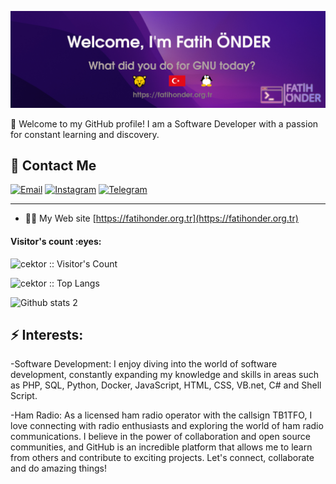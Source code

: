 ![Header image](headerv3.png)

👋 Welcome to my GitHub profile! I am a Software Developer with a passion for constant learning and discovery.

## 💌 Contact Me

[![Email](https://img.shields.io/badge/Email-EA4335?logo=gmail&logoColor=white&style=for-the-badge)](mailto:info@fatihonder.org.tr) 
[![Instagram](https://img.shields.io/badge/instagram-0A66C2?logo=instagram&logoColor=white&style=for-the-badge)]((https://www.instagram.com/_tb1tfo_)) 
[![Telegram](https://img.shields.io/badge/Telegram-26A5E4?logo=telegram&logoColor=white&style=for-the-badge)]([https://t.me/elagoht](https://t.me/tb1tfo))

---

- 👨‍💻 My Web site [https://fatihonder.org.tr](https://fatihonder.org.tr)



<h4 align="left">Visitor's count :eyes:</h4>

<p align="left"><img src="https://profile-counter.glitch.me/{cektor}/count.svg" alt="cektor :: Visitor's Count" /></p>
<p align="left"><img src="https://github-readme-stats.vercel.app/api/top-langs/?username=cektor&langs_count=10&layout=compact" alt="cektor :: Top Langs" /></p>

![Github stats 2](https://github-readme-stats.vercel.app/api?username=cektor&show_icons=true&theme=radical)


## ⚡ Interests:
-Software Development: I enjoy diving into the world of software development, constantly expanding my knowledge and skills in areas such as PHP, SQL, Python, Docker, JavaScript, HTML, CSS, VB.net, C# and Shell Script.

-Ham Radio: As a licensed ham radio operator with the callsign TB1TFO, I love connecting with radio enthusiasts and exploring the world of ham radio communications. I believe in the power of collaboration and open source communities, and GitHub is an incredible platform that allows me to learn from others and contribute to exciting projects.
Let's connect, collaborate and do amazing things!
